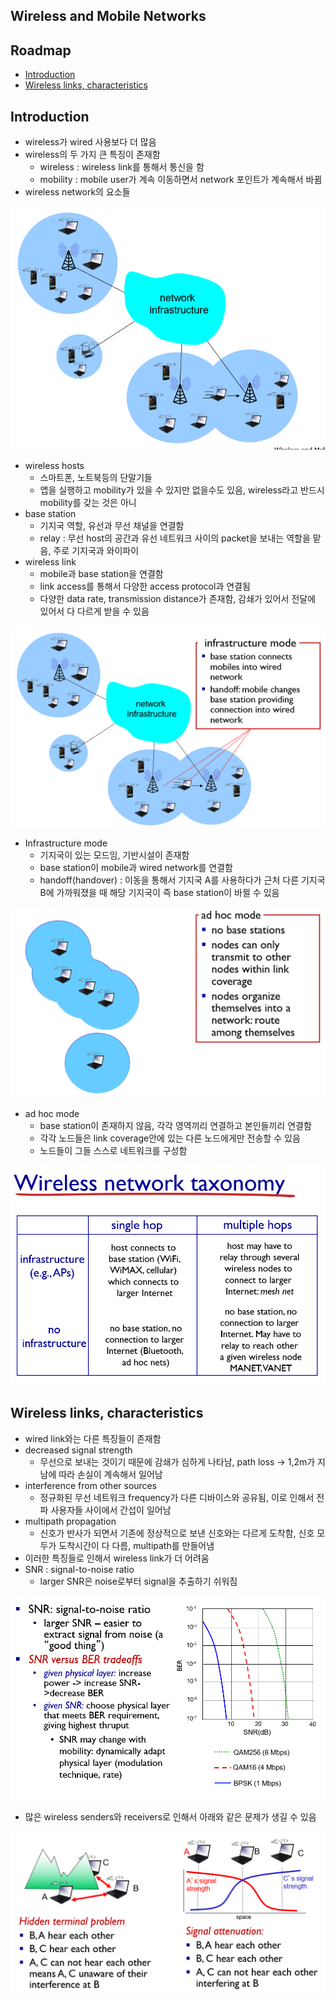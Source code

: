 ## Wireless and Mobile Networks

## Roadmap
- [Introduction](#Introduction)
- [Wireless links, characteristics](#Wireless-links,-characteristics)


## Introduction
- wireless가 wired 사용보다 더 많음
- wireless의 두 가지 큰 특징이 존재함
	- wireless : wireless link를 통해서 통신을 함
	- mobility : mobile user가 계속 이동하면서 network 포인트가 계속해서 바뀜
- wireless network의 요소들

![one](/img/Network/Wireless/one.png)

- wireless hosts
	- 스마트폰, 노트북등의 단말기들
	- 앱을 실행하고 mobility가 있을 수 있지만 없을수도 있음, wireless라고 반드시 mobility를 갖는 것은 아니 
- base station
	- 기지국 역할, 유선과 무선 채널을 연결함
	- relay : 무선 host의 공간과 유선 네트워크 사이의 packet을 보내는 역할을 맡음, 주로 기지국과 와이파이
- wireless link
	- mobile과 base station을 연결함
	- link access를 통해서 다양한 access protocol과 연결됨
	- 다양한 data rate, transmission distance가 존재함, 감쇄가 있어서 전달에 있어서 다 다르게 받을 수 있음

![one](/img/Network/Wireless/two.png)

- Infrastructure mode
	- 기지국이 있는 모드임, 기반시설이 존재함
	- base station이 mobile과 wired network를 연결함
	- handoff(handover) : 이동을 통해서 기지국 A를 사용하다가 근처 다른 기지국 B에 가까워졌을 때 해당 기지국이 즉 base station이 바뀔 수 있음

![one](/img/Network/Wireless/three.png) 

- ad hoc mode
	- base station이 존재하지 않음, 각각 영역끼리 연결하고 본인들끼리 연결함
	- 각각 노드들은 link coverage안에 있는 다른 노드에게만 전송할 수 있음
	- 노드들이 그들 스스로 네트워크를 구성함

![one](/img/Network/Wireless/four.png) 

## Wireless links, characteristics
- wired link와는 다른 특징들이 존재함
- decreased signal strength
	- 무선으로 보내는 것이기 때문에 감쇄가 심하게 나타남, path loss -> 1,2m가 지남에 따라 손실이 계속해서 일어남
- interference from other sources
	- 정규화된 무선 네트워크 frequency가 다른 디바이스와 공유됨, 이로 인해서 전파 사용자들 사이에서 간섭이 일어남
- multipath propagation
	- 신호가 반사가 되면서 기존에 정상적으로 보낸 신호와는 다르게 도착함, 신호 모두가 도착시간이 다 다름, multipath를 만들어냄
- 이러한 특징들로 인해서 wireless link가 더 어려움
- SNR : signal-to-noise ratio
	- larger SNR은 noise로부터 signal을 추출하기 쉬워짐

![one](/img/Network/Wireless/five.png) 

- 많은 wireless senders와 receivers로 인해서 아래와 같은 문제가 생길 수 있음

![one](/img/Network/Wireless/six.png) 